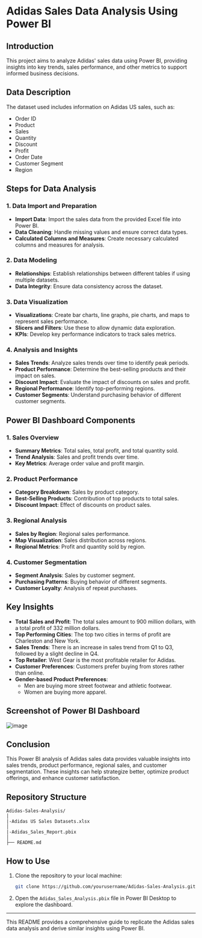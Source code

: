 # Adidas Sales Data Analysis Using Power BI

## Introduction
This project aims to analyze Adidas' sales data using Power BI, providing insights into key trends, sales performance, and other metrics to support informed business decisions.

## Data Description
The dataset used includes information on Adidas US sales, such as:
- Order ID
- Product
- Sales
- Quantity
- Discount
- Profit
- Order Date
- Customer Segment
- Region

## Steps for Data Analysis

### 1. Data Import and Preparation
- **Import Data**: Import the sales data from the provided Excel file into Power BI.
- **Data Cleaning**: Handle missing values and ensure correct data types.
- **Calculated Columns and Measures**: Create necessary calculated columns and measures for analysis.

### 2. Data Modeling
- **Relationships**: Establish relationships between different tables if using multiple datasets.
- **Data Integrity**: Ensure data consistency across the dataset.

### 3. Data Visualization
- **Visualizations**: Create bar charts, line graphs, pie charts, and maps to represent sales performance.
- **Slicers and Filters**: Use these to allow dynamic data exploration.
- **KPIs**: Develop key performance indicators to track sales metrics.

### 4. Analysis and Insights
- **Sales Trends**: Analyze sales trends over time to identify peak periods.
- **Product Performance**: Determine the best-selling products and their impact on sales.
- **Discount Impact**: Evaluate the impact of discounts on sales and profit.
- **Regional Performance**: Identify top-performing regions.
- **Customer Segments**: Understand purchasing behavior of different customer segments.

## Power BI Dashboard Components

### 1. Sales Overview
- **Summary Metrics**: Total sales, total profit, and total quantity sold.
- **Trend Analysis**: Sales and profit trends over time.
- **Key Metrics**: Average order value and profit margin.

### 2. Product Performance
- **Category Breakdown**: Sales by product category.
- **Best-Selling Products**: Contribution of top products to total sales.
- **Discount Impact**: Effect of discounts on product sales.

### 3. Regional Analysis
- **Sales by Region**: Regional sales performance.
- **Map Visualization**: Sales distribution across regions.
- **Regional Metrics**: Profit and quantity sold by region.

### 4. Customer Segmentation
- **Segment Analysis**: Sales by customer segment.
- **Purchasing Patterns**: Buying behavior of different segments.
- **Customer Loyalty**: Analysis of repeat purchases.

## Key Insights
- **Total Sales and Profit**: The total sales amount to 900 million dollars, with a total profit of 332 million dollars.
- **Top Performing Cities**: The top two cities in terms of profit are Charleston and New York.
- **Sales Trends**: There is an increase in sales trend from Q1 to Q3, followed by a slight decline in Q4.
- **Top Retailer**: West Gear is the most profitable retailer for Adidas.
- **Customer Preferences**: Customers prefer buying from stores rather than online.
- **Gender-based Product Preferences**:
  - Men are buying more street footwear and athletic footwear.
  - Women are buying more apparel.


## Screenshot of Power BI Dashboard
![image](https://github.com/mystique-sravya/Adidas_sales_data_analysis/assets/75165959/c04717a2-03c8-4c1d-adc3-cfe3604a19f1)


## Conclusion
This Power BI analysis of Adidas sales data provides valuable insights into sales trends, product performance, regional sales, and customer segmentation. These insights can help strategize better, optimize product offerings, and enhance customer satisfaction.

## Repository Structure
```
Adidas-Sales-Analysis/
│
|-Adidas US Sales Datasets.xlsx
│
|-Adidas_Sales_Report.pbix
│
├── README.md

```

## How to Use
1. Clone the repository to your local machine:
   ```sh
   git clone https://github.com/yourusername/Adidas-Sales-Analysis.git
   ```
2. Open the `Adidas_Sales_Analysis.pbix` file in Power BI Desktop to explore the dashboard.

---

This README provides a comprehensive guide to replicate the Adidas sales data analysis and derive similar insights using Power BI.
